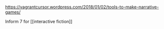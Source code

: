 https://vagrantcursor.wordpress.com/2018/01/02/tools-to-make-narrative-games/

Inform 7 for [[interactive fiction]]
